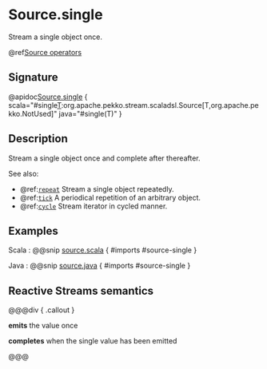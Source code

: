 # Source.single

Stream a single object once.

@ref[Source operators](../index.md#source-operators)

## Signature

@apidoc[Source.single](Source$) { scala="#single[T](element:T):org.apache.pekko.stream.scaladsl.Source[T,org.apache.pekko.NotUsed]" java="#single(T)" }

## Description

Stream a single object once and complete after thereafter.

See also:

* @ref:[`repeat`](repeat.md) Stream a single object repeatedly.
* @ref:[`tick`](tick.md) A periodical repetition of an arbitrary object.
* @ref:[`cycle`](cycle.md) Stream iterator in cycled manner.

## Examples

Scala
:  @@snip [source.scala](/akka-stream-tests/src/test/scala/org/apache/pekko/stream/scaladsl/SourceSpec.scala) { #imports #source-single }

Java
:   @@snip [source.java](/akka-stream-tests/src/test/java/org/apache/pekko/stream/javadsl/SourceTest.java) { #imports #source-single }

## Reactive Streams semantics

@@@div { .callout }

**emits** the value once

**completes** when the single value has been emitted

@@@
